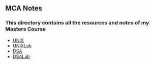 ## MCA Notes
### This directory contains all the resources and notes of my Masters Course

- [UNIX](/pointers/UNIX.md)
- [UNIXLab](/pointers/UNIXlab.md)
- [DSA](/pointers/dsa.md)
- [DSALab](/pointers/dsalab.md)
